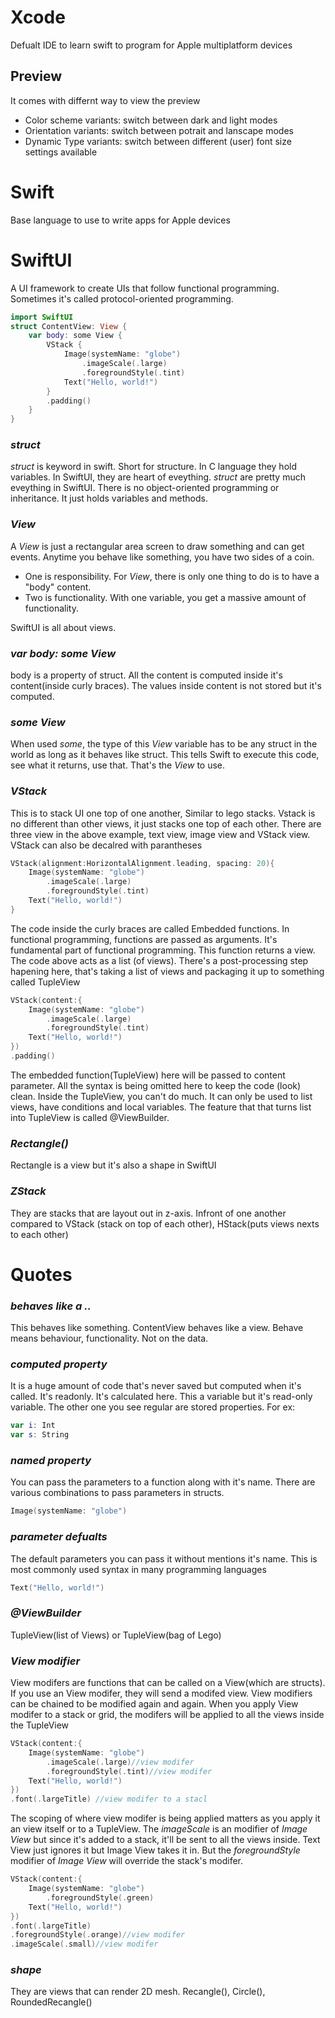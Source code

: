 # Xcode
Defualt IDE to learn swift to program for Apple multiplatform devices

## Preview
It comes with differnt way to view the preview <br/>
- Color scheme variants: switch between dark and light modes
- Orientation variants: switch between potrait and lanscape modes
- Dynamic Type variants: switch between different (user) font size settings available

# Swift
Base language to use to write apps for Apple devices


# SwiftUI
A UI framework to create UIs that follow functional programming. Sometimes it's called protocol-oriented programming.
```swift
import SwiftUI
struct ContentView: View {
    var body: some View {
        VStack {
			Image(systemName: "globe")
				.imageScale(.large)
                .foregroundStyle(.tint)
            Text("Hello, world!")
        }
        .padding()
    }
}
```
### _struct_
_struct_ is keyword in swift. Short for structure. In C language they hold variables. In SwiftUI, they are heart of eveything. _struct_ are pretty much eveything
in SwiftUI. There is no object-oriented programming or inheritance. It just holds variables and methods.

### _View_
A _View_ is just a rectangular area screen to draw something and can get events. Anytime you behave like something, you have two sides of a coin. <br/> 
- One is responsibility. For _View_, there is only one thing to do is to have a "body" content.<br/>
- Two is functionality. With one variable, you get a massive amount of functionality.<br/>

SwiftUI is all about views.

### _var body: some View_
body is a property of struct. All the content is computed inside it's content(inside curly braces). The values inside content is not stored but it's computed.

### _some View_
When used _some_, the type of this _View_ variable has to be any struct in the world as long as it behaves like struct. This tells Swift to execute this code, see what it returns, use that. That's the _View_ to use.
### _VStack_
This is to stack UI one top of one another, Similar to lego stacks. Vstack is no different than other views, it just stacks one top of each other. There are three view in the above example, text view, image view and VStack view.
VStack can also be decalred with parantheses
```swift
VStack(alignment:HorizontalAlignment.leading, spacing: 20){
	Image(systemName: "globe")
		.imageScale(.large)
		.foregroundStyle(.tint)
	Text("Hello, world!")
}
```
The code inside the curly braces are called Embedded functions. In functional programming, functions are passed as arguments. It's fundamental part of functional programming. This function returns a view. The code above acts as a list (of views). There's a post-processing step hapening here, that's taking a list of views and packaging it up to something called TupleView
```swift
VStack(content:{
	Image(systemName: "globe")
		.imageScale(.large)
		.foregroundStyle(.tint)
	Text("Hello, world!")
})
.padding()
```
The embedded function(TupleView) here will be passed to content parameter. All the syntax is being omitted here to keep the code (look) clean. Inside the TupleView, you can't do much. It can only be used to list views, have conditions and local variables. The feature that that turns list into TupleView is called @ViewBuilder.

### _Rectangle()_
Rectangle is a view but it's also a shape in SwiftUI

### _ZStack_
They are stacks that are layout out in z-axis. Infront of one another compared to VStack (stack on top of each other), HStack(puts views nexts to each other)


# Quotes
### _behaves like a .._
This behaves like something. ContentView behaves like a view. Behave means behaviour, functionality. Not on the data.

### _computed property_
It is a huge amount of code that's never saved but computed when it's called. It's readonly. It's calculated here. This a variable but it's read-only variable. The other one you see regular are stored properties. For ex:<br/>

```swift
var i: Int
var s: String
```
### _named property_
You can pass the parameters to a function along with it's name. There are various combinations to pass parameters in structs.
```swift
Image(systemName: "globe")
```
### _parameter defualts_
The default parameters you can pass it without mentions it's name. This is most commonly used syntax in many programming languages
```swift
Text("Hello, world!")
```
### _@ViewBuilder_
TupleView(list of Views) or TupleView(bag of Lego)

### _View modifier_
View modifers are functions that can be called on a View(which are structs). If you use an View modifer, they will send a modifed view. View modifiers can be chained to be modified again and again. When you apply View modifer to a stack or grid, the modifers will be applied to all the views inside the TupleView
```swift
VStack(content:{
	Image(systemName: "globe")
		.imageScale(.large)//view modifer
		.foregroundStyle(.tint)//view modifer
	Text("Hello, world!")
})
.font(.largeTitle) //view modifer to a stacl
```
The scoping of where view modifer is being applied matters as you apply it an view itself or to a TupleView. The _imageScale_ is an modifier of _Image View_ but since it's added to a stack, it'll be sent to all the views inside. Text View just ignores it but Image View takes it in. But the _foregroundStyle_ modifier of _Image View_ will override the stack's modifer.
```swift
VStack(content:{
	Image(systemName: "globe")
		.foregroundStyle(.green)
	Text("Hello, world!")
})
.font(.largeTitle)
.foregroundStyle(.orange)//view modifer
.imageScale(.small)//view modifer
```
### _shape_
They are views that can render 2D mesh. Recangle(), Circle(), RoundedRecangle()

